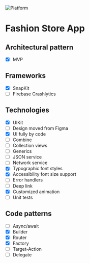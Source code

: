 ![Platform][platform-image]

# Fashion Store App

## Architectural pattern
- [x] MVP 

## Frameworks
- [x] SnapKit
- [ ] Firebase Crashlytics

## Technologies
- [x] UIKit
- [ ] Design moved from Figma
- [x] UI fully by code
- [ ] Combine
- [ ] Collection views
- [ ] Generics
- [ ] JSON service
- [ ] Network service
- [x] Typographic font styles
- [x] Accessibility font size support
- [ ] Error handlers
- [ ] Deep link
- [x] Customized animation
- [ ] Unit tests

## Code patterns
- [ ] Async/await
- [x] Builder
- [x] Router
- [x] Factory
- [ ] Target-Action
- [ ] Delegate

<!-- URL's -->
[platform-image]: https://img.shields.io/badge/Platform-iOS-green.svg